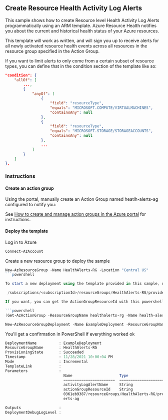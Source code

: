 ## Create Resource Health Activity Log Alerts

This sample shows how to create Resource level Health Activity Log Alerts programmatically using an ARM template. Azure Resource Health 
notifies you about the current and historical health status of your Azure resources.

This template will work as written, and will sign you up to receive alerts for all newly activated resource health events across all resources 
in the resource group specified in the Action Group.


If you want to limit alerts to only come from a certain subset of resource types, you can define that in the condition section of the template 
like so:

```json
"condition": {
    "allOf": [
        ...,
        {
            "anyOf": [
                {
                    "field": "resourceType",
                    "equals": "MICROSOFT.COMPUTE/VIRTUALMACHINES",
                    "containsAny": null
                },
                {
                    "field": "resourceType",
                    "equals": "MICROSOFT.STORAGE/STORAGEACCOUNTS",
                    "containsAny": null
                },
                ...
            ]
        }
    ]
},
```

### Instructions

#### Create an action group

Using the portal, manually create an Action Group named heatlh-alerts-ag configured to notify you:

See [How to create and manage action groups in the Azure portal](https://docs.microsoft.com/azure/azure-monitor/platform/action-groups) for instructions.


#### Deploy the template

Log in to Azure

```powershell
Connect-AzAccount
```

Create a new resource group to deploy the sample

```powershell
New-AzResourceGroup -Name HealthAlerts-RG -Location "Central US"
```powershell

To start a new deployment using the template provided in this sample, use the powershell command below, you will also be prompted for the ActionGroupResourceId, which is composed this way (replace your the place holder with your subscriptionId):

 /subscriptions/<subscriptionId>/resourceGroups/HealthAlerts-RG/providers/microsoft.insights/actionGroups/heatlh-alerts-ag

If you want, you can get the ActionGroupResourceId with this powershell command:

```powershell
(Get-AzActionGroup -ResourceGroupName healthalerts-rg -Name health-alerts-ag).Id
```

```powershell
New-AzResourceGroupDeployment -Name ExampleDeployment -ResourceGroupName HealthAlerts-RG -TemplateFile resourcehealth.json
```


You'll get a confirmation in PowerShell if everything worked ok

```powershell
DeploymentName          : ExampleDeployment
ResourceGroupName       : HealthAlerts-RG
ProvisioningState       : Succeeded
Timestamp               : 11/28/2021 10:00:04 PM
Mode                    : Incremental
TemplateLink            :
Parameters              :
                          Name                     Type                       Value
                          =======================  =========================  ==========
                          activityLogAlertName     String                     activityLog-alert-1
                          actionGroupResourceId    String                     /subscriptions/a012a8b0-522a-4f59-81b6-aa
                          0361eb9387/resourceGroups/HealthAlerts-RG/providers/microsoft.insights/actionGroups/health-al
                          erts-ag

Outputs                 :
DeploymentDebugLogLevel :
```